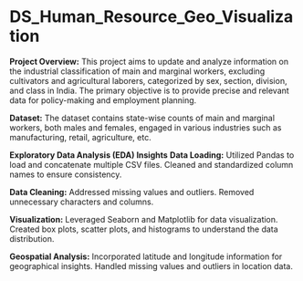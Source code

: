 # DS_Human_Resource_Geo_Visualization

**Project Overview:**
This project aims to update and analyze information on the industrial classification of main and marginal workers, excluding cultivators and agricultural laborers, categorized by sex, section, division, and class in India. The primary objective is to provide precise and relevant data for policy-making and employment planning.

**Dataset:**
The dataset contains state-wise counts of main and marginal workers, both males and females, engaged in various industries such as manufacturing, retail, agriculture, etc.

**Exploratory Data Analysis (EDA) Insights**
**Data Loading:**
    Utilized Pandas to load and concatenate multiple CSV files.
    Cleaned and standardized column names to ensure consistency.

**Data Cleaning:**
    Addressed missing values and outliers.
    Removed unnecessary characters and columns.

**Visualization:**
    Leveraged Seaborn and Matplotlib for data visualization.
    Created box plots, scatter plots, and histograms to understand the data distribution.

**Geospatial Analysis:**
    Incorporated latitude and longitude information for geographical insights.
    Handled missing values and outliers in location data.
